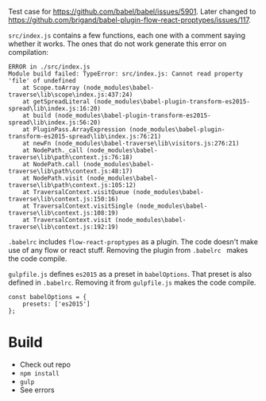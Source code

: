 Test case for https://github.com/babel/babel/issues/5901.
Later changed to https://github.com/brigand/babel-plugin-flow-react-proptypes/issues/117.

`src/index.js` contains a few functions, each one with a comment saying whether it works. The ones that do not work generate this error  on compilation:
```
ERROR in ./src/index.js
Module build failed: TypeError: src/index.js: Cannot read property 'file' of undefined
    at Scope.toArray (node_modules\babel-traverse\lib\scope\index.js:437:24)
    at getSpreadLiteral (node_modules\babel-plugin-transform-es2015-spread\lib\index.js:16:20)
    at build (node_modules\babel-plugin-transform-es2015-spread\lib\index.js:56:20)
    at PluginPass.ArrayExpression (node_modules\babel-plugin-transform-es2015-spread\lib\index.js:76:21)
    at newFn (node_modules\babel-traverse\lib\visitors.js:276:21)
    at NodePath._call (node_modules\babel-traverse\lib\path\context.js:76:18)
    at NodePath.call (node_modules\babel-traverse\lib\path\context.js:48:17)
    at NodePath.visit (node_modules\babel-traverse\lib\path\context.js:105:12)
    at TraversalContext.visitQueue (node_modules\babel-traverse\lib\context.js:150:16)
    at TraversalContext.visitSingle (node_modules\babel-traverse\lib\context.js:108:19)
    at TraversalContext.visit (node_modules\babel-traverse\lib\context.js:192:19)
```

`.babelrc` includes `flow-react-proptypes` as a plugin. The code doesn't make use of any flow or react stuff. Removing the plugin from `.babelrc ` makes the code compile.

`gulpfile.js` defines `es2015` as a preset in `babelOptions`. That preset is also defined in `.babelrc`. Removing it from `gulpfile.js` makes the code compile.
```
const babelOptions = {
	presets: ['es2015']
};
```

# Build
* Check out repo
* `npm install`
* `gulp`
* See errors
